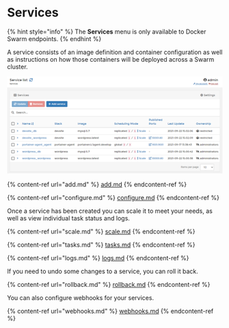 # Services

{% hint style="info" %}
The **Services** menu is only available to Docker Swarm endpoints.
{% endhint %}

A service consists of an image definition and container configuration as well as instructions on how those containers will be deployed across a Swarm cluster.

![The Services interface](../../../.gitbook/assets/2.9-services-splash.png)

{% content-ref url="add.md" %}
[add.md](add.md)
{% endcontent-ref %}

{% content-ref url="configure.md" %}
[configure.md](configure.md)
{% endcontent-ref %}

Once a service has been created you can scale it to meet your needs, as well as view individual task status and logs.

{% content-ref url="scale.md" %}
[scale.md](scale.md)
{% endcontent-ref %}

{% content-ref url="tasks.md" %}
[tasks.md](tasks.md)
{% endcontent-ref %}

{% content-ref url="logs.md" %}
[logs.md](logs.md)
{% endcontent-ref %}

If you need to undo some changes to a service, you can roll it back.

{% content-ref url="rollback.md" %}
[rollback.md](rollback.md)
{% endcontent-ref %}

You can also configure webhooks for your services.

{% content-ref url="webhooks.md" %}
[webhooks.md](webhooks.md)
{% endcontent-ref %}

